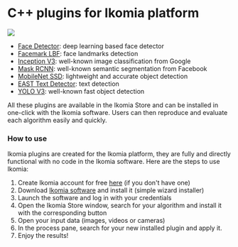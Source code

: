 # C++ plugins for Ikomia platform

![](https://ikomia.com/static/showcase/img/home/plugin.png)

- [Face Detector](https://github.com/Ikomia-dev/IkomiaPluginsCpp/tree/master/FaceDetector): deep learning based face detector
- [Facemark LBF](https://github.com/Ikomia-dev/IkomiaPluginsCpp/tree/master/FacemarkLBF): face landmarks detection
- [Inception V3](https://github.com/Ikomia-dev/IkomiaPluginsCpp/tree/master/InceptionV3): well-known image classification from Google
- [Mask RCNN](https://github.com/Ikomia-dev/IkomiaPluginsCpp/tree/master/MaskRCNN): well-known semantic segmentation from Facebook
- [MobileNet SSD](https://github.com/Ikomia-dev/IkomiaPluginsCpp/tree/master/MobileNetSSD): lightweight and accurate object detection
- [EAST Text Detector](https://github.com/Ikomia-dev/IkomiaPluginsCpp/tree/master/TextDetectorEAST): text detection
- [YOLO V3](https://github.com/Ikomia-dev/IkomiaPluginsCpp/tree/master/YoloV3): well-known fast object detection

All these plugins are available in the Ikomia Store and can be installed in one-click with the Ikomia software. Users can then reproduce and evaluate each algorithm easily and quickly.

### How to use
Ikomia plugins are created for the Ikomia platform, they are fully and directly functional with no code in the Ikomia software. Here are the steps to use Ikomia:

1. Create Ikomia account for free [here](https://ikomia.com/accounts/signup/) (if you don't have one)
2. Download [Ikomia software](https://ikomia.com/en/download) and install it (simple wizard installer)
3. Launch the software and log in with your credentials
4. Open the Ikomia Store window, search for your algorithm and install it with the corresponding button
5. Open your input data (images, videos or cameras)
6. In the process pane, search for your new installed plugin and apply it.
7. Enjoy the results!
